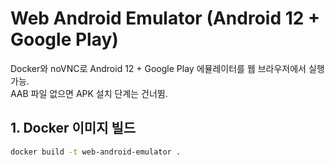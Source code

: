 # Web Android Emulator (Android 12 + Google Play)

Docker와 noVNC로 Android 12 + Google Play 에뮬레이터를 웹 브라우저에서 실행 가능.  
AAB 파일 없으면 APK 설치 단계는 건너뜀.

## 1. Docker 이미지 빌드
```bash
docker build -t web-android-emulator .
